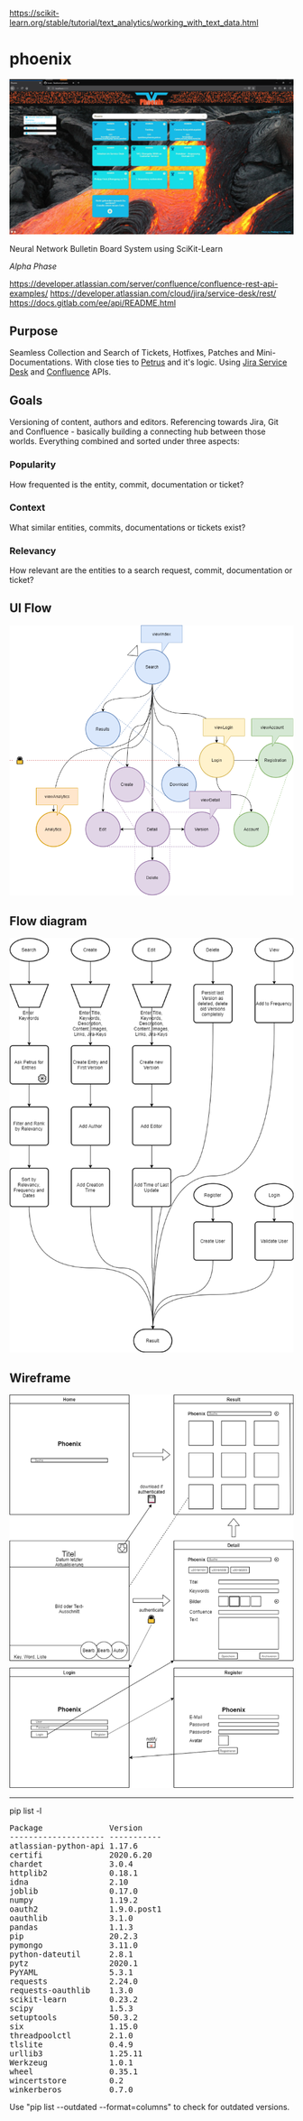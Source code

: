 https://scikit-learn.org/stable/tutorial/text_analytics/working_with_text_data.html

# phoenix

![Screenshot](src/Screenshot.png "Phoenix Screenshot")

Neural Network Bulletin Board System using SciKit-Learn

_Alpha Phase_

https://developer.atlassian.com/server/confluence/confluence-rest-api-examples/
https://developer.atlassian.com/cloud/jira/service-desk/rest/
https://docs.gitlab.com/ee/api/README.html

## Purpose

Seamless Collection and Search of Tickets, Hotfixes, Patches and Mini-Documentations. With close ties to [Petrus](https://github.com/Skadisson/petrus) and it's logic. Using [Jira Service Desk](https://docs.atlassian.com/jira-servicedesk/REST/3.9.1/) and [Confluence](https://docs.atlassian.com/ConfluenceServer/rest/7.0.3/) APIs.

## Goals

Versioning of content, authors and editors. Referencing towards Jira, Git and Confluence - basically building a connecting hub between those worlds. Everything combined and sorted under three aspects: 

### Popularity

How frequented is the entity, commit, documentation or ticket?

### Context 

What similar entities, commits, documentations or tickets exist?

### Relevancy

How relevant are the entities to a search request, commit, documentation or ticket?

## UI Flow

![alt text](src/ui_flow.png "UI Flow")

## Flow diagram

![alt text](src/flow_diagram.png "Flow Diagram")

## Wireframe

![alt text](src/wireframe.png "Wireframe")


___

pip list -l
<pre>
Package              Version
-------------------- -----------
atlassian-python-api 1.17.6
certifi              2020.6.20
chardet              3.0.4
httplib2             0.18.1
idna                 2.10
joblib               0.17.0
numpy                1.19.2
oauth2               1.9.0.post1
oauthlib             3.1.0
pandas               1.1.3
pip                  20.2.3
pymongo              3.11.0
python-dateutil      2.8.1
pytz                 2020.1
PyYAML               5.3.1
requests             2.24.0
requests-oauthlib    1.3.0
scikit-learn         0.23.2
scipy                1.5.3
setuptools           50.3.2
six                  1.15.0
threadpoolctl        2.1.0
tlslite              0.4.9
urllib3              1.25.11
Werkzeug             1.0.1
wheel                0.35.1
wincertstore         0.2
winkerberos          0.7.0
</pre>

Use "pip list --outdated --format=columns" to check for outdated versions.
